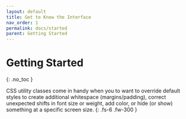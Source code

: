```yaml
---
layout: default
title: Get to Know the Interface
nav_order: 1
permalink: docs/started
parent: Getting Started
---
```


# Getting Started
{: .no_toc }

CSS utility classes come in handy when you to want to override default styles to create additional whitespace 
(margins/padding), correct unexpected shifts in font size or weight, add color, or hide (or show) something at a specific screen size.
{: .fs-6 .fw-300 }
